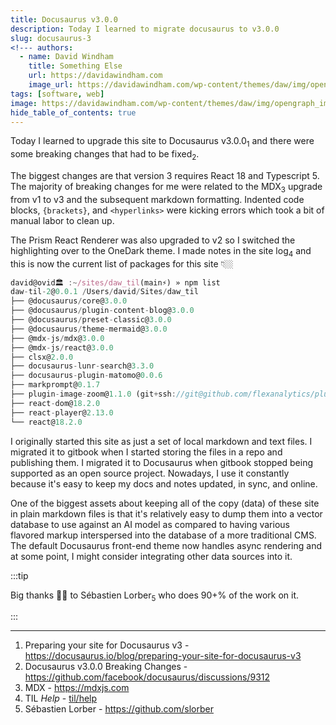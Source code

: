 ```yaml
---
title: Docusaurus v3.0.0
description: Today I learned to migrate docusaurus to v3.0.0
slug: docusaurus-3
<!--- authors:
  - name: David Windham
    title: Something Else
    url: https://davidawindham.com
    image_url: https://davidawindham.com/wp-content/themes/daw/img/opengraph_image.jpg -->
tags: [software, web]
image: https://davidawindham.com/wp-content/themes/daw/img/opengraph_image.jpg
hide_table_of_contents: true
---
```


Today I learned to upgrade this site to Docusaurus v3.0.0<sub>1</sub> and there were some breaking changes that had to be fixed<sub>2</sub>. 

<!--truncate-->

The biggest changes are that version 3 requires React 18 and Typescript 5. The majority of breaking changes for me were related to the MDX<sub>3</sub> upgrade from v1 to v3 and the subsequent markdown formatting. Indented code blocks, `{brackets}`, and `<hyperlinks>` were kicking errors which took a bit of manual labor to clean up.

The Prism React Renderer was also upgraded to v2 so I switched the highlighting over to the OneDark theme. I made notes in the site log<sub>4</sub> and this is now the current list of packages for this site 👇🏼

```js
david@ovid🏛 :~/sites/daw_til(main⚡) » npm list     
daw-til-2@0.0.1 /Users/david/Sites/daw_til
├── @docusaurus/core@3.0.0
├── @docusaurus/plugin-content-blog@3.0.0
├── @docusaurus/preset-classic@3.0.0
├── @docusaurus/theme-mermaid@3.0.0
├── @mdx-js/mdx@3.0.0
├── @mdx-js/react@3.0.0
├── clsx@2.0.0
├── docusaurus-lunr-search@3.3.0
├── docusaurus-plugin-matomo@0.0.6
├── markprompt@0.1.7
├── plugin-image-zoom@1.1.0 (git+ssh://git@github.com/flexanalytics/plugin-image-zoom.git#8e1b866c79ed6d42cefc4c52f851f1dfd1d0c7de)
├── react-dom@18.2.0
├── react-player@2.13.0
└── react@18.2.0

```

I originally started this site as just a set of local markdown and text files. I migrated it to gitbook when I started storing the files in a repo and publishing them. I migrated it to Docusaurus when gitbook stopped being supported as an open source project. Nowadays, I use it constantly because it's easy to keep my docs and notes updated, in sync, and online.

One of the biggest assets about keeping all of the copy (data) of these site in plain markdown files is that it's relatively easy to dump them into a vector database to use against an AI model as compared to having various flavored markup interspersed into the database of a more traditional CMS. The default Docusaurus front-end theme now handles async rendering and at some point, I might consider integrating other data sources into it. 

:::tip

Big thanks 👏🏼 to Sébastien Lorber<sub>5</sub> who does 90+% of the work on it. 

:::



---

1. Preparing your site for Docusaurus v3 - https://docusaurus.io/blog/preparing-your-site-for-docusaurus-v3
2. Docusaurus v3.0.0 Breaking Changes - https://github.com/facebook/docusaurus/discussions/9312
3. MDX - https://mdxjs.com
4. TIL _Help_ - [til/help](/help)
5. Sébastien Lorber - https://github.com/slorber
